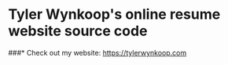 # Tyler Wynkoop's online resume website source code

###* Check out my website: https://tylerwynkoop.com
